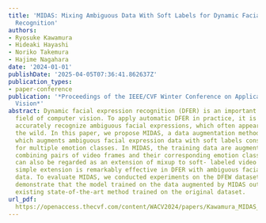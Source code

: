 ```yaml
---
title: 'MIDAS: Mixing Ambiguous Data With Soft Labels for Dynamic Facial Expression
  Recognition'
authors:
- Ryosuke Kawamura
- Hideaki Hayashi
- Noriko Takemura
- Hajime Nagahara
date: '2024-01-01'
publishDate: '2025-04-05T07:36:41.862637Z'
publication_types:
- paper-conference
publication: '*Proceedings of the IEEE/CVF Winter Conference on Applications of Computer
  Vision*'
abstract: Dynamic facial expression recognition (DFER) is an important task in the
  field of computer vision. To apply automatic DFER in practice, it is necessary to
  accurately recognize ambiguous facial expressions, which often appear in data in
  the wild. In this paper, we propose MIDAS, a data augmentation method for DFER,
  which augments ambiguous facial expression data with soft labels consisting of probabilities
  for multiple emotion classes. In MIDAS, the training data are augmented by convexly
  combining pairs of video frames and their corresponding emotion class labels, which
  can also be regarded as an extension of mixup to soft- labeled video data. This
  simple extension is remarkably effective in DFER with ambiguous facial expression
  data. To evaluate MIDAS, we conducted experiments on the DFEW dataset. The results
  demonstrate that the model trained on the data augmented by MIDAS outperforms the
  existing state-of-the-art method trained on the original dataset.
url_pdf: 
  https://openaccess.thecvf.com/content/WACV2024/papers/Kawamura_MIDAS_Mixing_Ambiguous_Data_With_Soft_Labels_for_Dynamic_Facial_WACV_2024_paper.pdf
---
```

